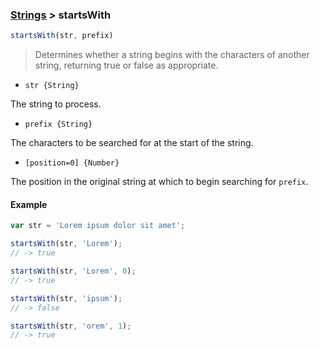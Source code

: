 ### [Strings](../) > startsWith

```js
startsWith(str, prefix)
```

> Determines whether a string begins with the characters of another string, returning true or false as appropriate.

- `str {String}`

The string to process.

- `prefix {String}`

The characters to be searched for at the start of the string.

- `[position=0] {Number}`

The position in the original string at which to begin searching for `prefix`.

#### Example
```js
var str = 'Lorem ipsum dolor sit amet';

startsWith(str, 'Lorem');
// -> true

startsWith(str, 'Lorem', 0);
// -> true

startsWith(str, 'ipsum');
// -> false

startsWith(str, 'orem', 1);
// -> true
```
